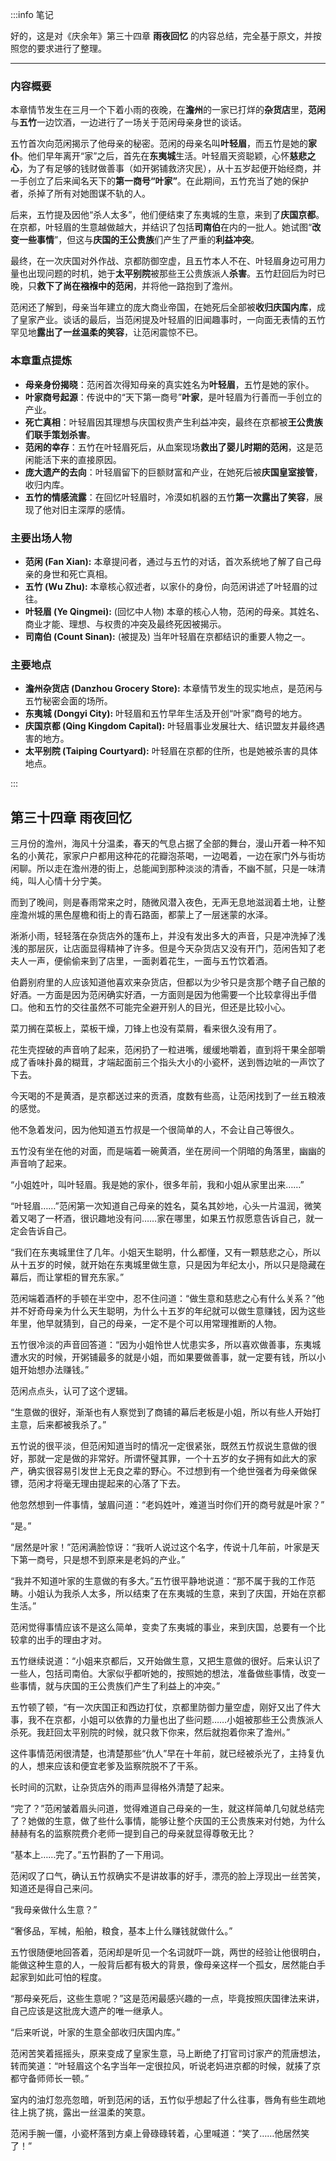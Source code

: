 :::info 笔记

好的，这是对《庆余年》第三十四章 **雨夜回忆** 的内容总结，完全基于原文，并按照您的要求进行了整理。

---

### **内容概要**

本章情节发生在三月一个下着小雨的夜晚，在**澹州**的一家已打烊的**杂货店**里，**范闲**与**五竹**一边饮酒，一边进行了一场关于范闲母亲身世的谈话。

五竹首次向范闲揭示了他母亲的秘密。范闲的母亲名叫**叶轻眉**，而五竹是她的**家仆**。他们早年离开“家”之后，首先在**东夷城**生活。叶轻眉天资聪颖，心怀**慈悲之心**，为了有足够的钱财做善事（如开粥铺救济灾民），从十五岁起便开始经商，并一手创立了后来闻名天下的**第一商号“叶家”**。在此期间，五竹充当了她的保护者，杀掉了所有对她图谋不轨的人。

后来，五竹提及因他“杀人太多”，他们便结束了东夷城的生意，来到了**庆国京都**。在京都，叶轻眉的生意越做越大，并结识了包括**司南伯**在内的一批人。她试图“**改变一些事情**”，但这与**庆国的王公贵族**们产生了严重的**利益冲突**。

最终，在一次庆国对外作战、京都防御空虚，且五竹本人不在、叶轻眉身边可用力量也出现问题的时机，她于**太平别院**被那些王公贵族派人**杀害**。五竹赶回后为时已晚，只**救下了尚在襁褓中的范闲**，并将他一路抱到了澹州。

范闲还了解到，母亲当年建立的庞大商业帝国，在她死后全部被**收归庆国内库**，成了皇家产业。谈话的最后，当范闲提及叶轻眉的旧闻趣事时，一向面无表情的五竹罕见地**露出了一丝温柔的笑容**，让范闲震惊不已。

### **本章重点提炼**

*   **母亲身份揭晓**：范闲首次得知母亲的真实姓名为**叶轻眉**，五竹是她的家仆。
*   **叶家商号起源**：传说中的“天下第一商号”**叶家**，是叶轻眉为行善而一手创立的产业。
*   **死亡真相**：叶轻眉因其理想与庆国权贵产生利益冲突，最终在京都被**王公贵族们联手策划杀害**。
*   **范闲的幸存**：五竹在叶轻眉死后，从血案现场**救出了婴儿时期的范闲**，这是范闲能活下来的直接原因。
*   **庞大遗产的去向**：叶轻眉留下的巨额财富和产业，在她死后被**庆国皇室接管**，收归内库。
*   **五竹的情感流露**：在回忆叶轻眉时，冷漠如机器的五竹**第一次露出了笑容**，展现了他对旧主深厚的感情。

### **主要出场人物**

*   **范闲 (Fan Xian):** 本章提问者，通过与五竹的对话，首次系统地了解了自己母亲的身世和死亡真相。
*   **五竹 (Wu Zhu):** 本章核心叙述者，以家仆的身份，向范闲讲述了叶轻眉的过往。
*   **叶轻眉 (Ye Qingmei):** (回忆中人物) 本章的核心人物，范闲的母亲。其姓名、商业才能、理想、与权贵的冲突及最终死因被揭示。
*   **司南伯 (Count Sinan):** (被提及) 当年叶轻眉在京都结识的重要人物之一。

### **主要地点**

*   **澹州杂货店 (Danzhou Grocery Store):** 本章情节发生的现实地点，是范闲与五竹秘密会面的场所。
*   **东夷城 (Dongyi City):** 叶轻眉和五竹早年生活及开创“叶家”商号的地方。
*   **庆国京都 (Qing Kingdom Capital):** 叶轻眉事业发展壮大、结识盟友并最终遇害的地方。
*   **太平别院 (Taiping Courtyard):** 叶轻眉在京都的住所，也是她被杀害的具体地点。

:::

## 第三十四章 **雨夜回忆**

三月份的澹州，海风十分温柔，春天的气息占据了全部的舞台，漫山开着一种不知名的小黄花，家家户户都用这种花的花瓣泡茶喝，一边喝着，一边在家门外与街坊闲聊。所以走在澹州港的街上，总能闻到那种淡淡的清香，不幽不腻，只是一味清纯，叫人心情十分宁美。

而到了晚间，则是春雨常来之时，随微风潜入夜色，无声无息地滋润着土地，让整座澹州城的黑色屋檐和街上的青石路面，都蒙上了一层迷蒙的水泽。

淅淅小雨，轻轻落在杂货店外的篷布上，并没有发出多大的声音，只是冲洗掉了浅浅的那层灰，让店面显得精神了许多。但是今天杂货店又没有开门，范闲告知了老夫人一声，便偷偷来到了店里，一面剥着花生，一面与五竹饮着酒。

伯爵别府里的人应该知道他喜欢来杂货店，但都以为少爷只是贪那个瞎子自己酿的好酒。一方面是因为范闲确实好酒，一方面则是因为他需要一个比较拿得出手借口。他和五竹的交往虽然不可能完全避开别人的目光，但还是比较小心。

菜刀搁在菜板上，菜板干燥，刀锋上也没有菜屑，看来很久没有用了。

花生壳捏破的声音响了起来，范闲扔了一粒进嘴，缓缓地嚼着，直到将干果全部嚼成了香味扑鼻的糊茸，才端起面前三个指头大小的小瓷杯，送到唇边呲的一声饮了下去。

今天喝的不是黄酒，是京都送过来的贡酒，度数有些高，让范闲找到了一丝五粮液的感觉。

他不急着发问，因为他知道五竹叔是一个很简单的人，不会让自己等很久。

五竹没有坐在他的对面，而是端着一碗黄酒，坐在房间一个阴暗的角落里，幽幽的声音响了起来。

“小姐姓叶，叫叶轻眉。我是她的家仆，很多年前，我和小姐从家里出来……”

“叶轻眉……”范闲第一次知道自己母亲的姓名，莫名其妙地，心头一片温润，微笑着又喝了一杯酒，很识趣地没有问……家在哪里，如果五竹叔愿意告诉自己，就一定会告诉自己。

“我们在东夷城里住了几年。小姐天生聪明，什么都懂，又有一颗慈悲之心，所以从十五岁的时候，就开始在东夷城里做生意，只是因为年纪太小，所以只是隐藏在幕后，而让掌柜的冒充东家。”

范闲端着酒杯的手顿在半空中，忍不住问道：“做生意和慈悲之心有什么关系？”他并不好奇母亲为什么天生聪明，为什么十五岁的年纪就可以做生意赚钱，因为这些年里，他早就猜到，自己的母亲，一定不是个可以用常理推断的人物。

五竹很冷淡的声音回答道：“因为小姐怜世人忧患实多，所以喜欢做善事，东夷城遭水灾的时候，开粥铺最多的就是小姐，而如果要做善事，就一定要有钱，所以小姐开始想办法赚钱。”

范闲点点头，认可了这个逻辑。

“生意做的很好，渐渐也有人察觉到了商铺的幕后老板是小姐，所以有些人开始打主意，后来都被我杀了。”

五竹说的很平淡，但范闲知道当时的情况一定很紧张，既然五竹叔说生意做的很好，那就一定是做的非常好。所谓怀璧其罪，一个十五岁的女子拥有如此大的家产，确实很容易引发世上无良之辈的野心。不过想到有一个绝世强者为母亲做保镖，范闲才将毫无理由提起来的心落了下去。

他忽然想到一件事情，皱眉问道：“老妈姓叶，难道当时你们开的商号就是叶家？”

“是。”

“居然是叶家！”范闲满脸惊讶：“我听人说过这个名字，传说十几年前，叶家是天下第一商号，只是想不到原来是老妈的产业。”

“我并不知道叶家的生意做的有多大。”五竹很平静地说道：“那不属于我的工作范畴。小姐认为我杀人太多，所以结束了在东夷城的生意，来到了庆国，开始在京都生活。”

范闲觉得事情应该不是这么简单，变卖了东夷城的事业，来到庆国，总要有一个比较拿的出手的理由才对。

五竹继续说道：“小姐来京都后，又开始做生意，又把生意做的很好。后来认识了一些人，包括司南伯。大家似乎都听她的，按照她的想法，准备做些事情，改变一些事情，就与庆国的王公贵族们产生了利益上的冲突。”

五竹顿了顿，“有一次庆国正和西边打仗，京都里防御力量空虚，刚好又出了件大事，我不在京都，小姐可以依靠的力量也出了些问题……小姐被那些王公贵族派人杀死。我赶回太平别院的时候，就只救下你来，然后就抱着你来了澹州。”

这件事情范闲很清楚，也清楚那些“仇人”早在十年前，就已经被杀光了，主持复仇的人，想来应该和便宜老爹及监察院脱不了干系。

长时间的沉默，让杂货店外的雨声显得格外清楚了起来。

“完了？”范闲皱着眉头问道，觉得难道自己母亲的一生，就这样简单几句就总结完了？她做的生意，做了些什么事情，能够让整个庆国的王公贵族来对付她，为什么赫赫有名的监察院费介老师一提到自己的母亲就显得尊敬无比？

“基本上……完了。”五竹斟酌了一下用词。

范闲叹了口气，确认五竹叔确实不是讲故事的好手，漂亮的脸上浮现出一丝苦笑，知道还是得自己来问。

“我母亲做什么生意？”

“奢侈品，军械，船舶，粮食，基本上什么赚钱就做什么。”

五竹很随便地回答着，范闲却是听见一个名词就吓一跳，两世的经验让他很明白，能做这种生意的人，一般背后都有极大的背景，像母亲这样一个孤女，居然能白手起家到如此可怕的程度。

“那母亲死后，这些生意呢？”这是范闲最感兴趣的一点，毕竟按照庆国律法来讲，自己应该是这批庞大遗产的唯一继承人。

“后来听说，叶家的生意全部收归庆国内库。”

范闲苦笑着摇摇头，原来变成了皇家生意，马上断绝了打官司讨家产的荒唐想法，转而笑道：“叶轻眉这个名字当年一定很拉风，听说老妈进京都的时候，就揍了京都守备师师长一顿。”

室内的油灯忽亮忽暗，听到范闲的话，五竹似乎想起了什么往事，唇角有些生疏地往上挑了挑，露出一丝温柔的笑意。

范闲手腕一僵，小瓷杯落到方桌上骨碌碌转着，心里喊道：“笑了……他居然笑了！”

